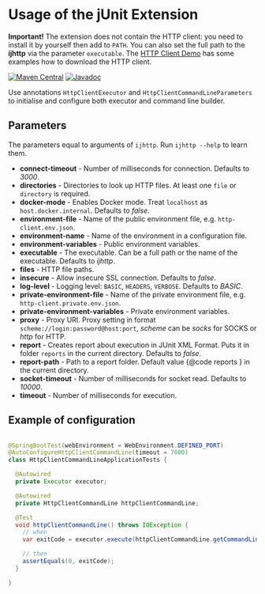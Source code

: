 # Usage of the jUnit Extension

**Important!** The extension does not contain the HTTP client:
you need to install it by yourself then add to `PATH`.
You can also set the full path to the **ijhttp**
via the parameter `executable`.
The [HTTP Client Demo][demo] has some examples how to download
the HTTP client.

[![Maven Central](https://img.shields.io/maven-central/v/uk.bot-by.ijhttp-tools/ijhttp-junit-extension)](https://search.maven.org/artifact/uk.bot-by.ijhttp-tools/ijhttp-junit-extension)
[![Javadoc](https://javadoc.io/badge2/uk.bot-by.ijhttp-tools/ijhttp-junit-extension/javadoc.svg)](https://javadoc.io/doc/uk.bot-by.ijhttp-tools/ijhttp-junit-extension)

Use annotations `HttpClientExecutor` and `HttpClientCommandLineParameters`
to initialise and configure both executor and command line builder.

## Parameters

The parameters equal to arguments of `ijhttp`.
Run `ijhttp --help` to learn them.

- **connect-timeout** - Number of milliseconds for connection.
  Defaults to _3000_.
- **directories** - Directories to look up HTTP files.
  At least one `file` or `directory` is required.
- **docker-mode** - Enables Docker mode.
  Treat `localhost` as `host.docker.internal`.
  Defaults to _false_.
- **environment-file** - Name of the public environment file,
  e.g. `http-client.env.json`.
- **environment-name** - Name of the environment in a configuration file.
- **environment-variables** - Public environment variables.
- **executable** - The executable.
  Can be a full path or the name of the executable.
  Defaults to _ijhttp_.
- **files** - HTTP file paths.
- **insecure** - Allow insecure SSL connection.
  Defaults to _false_.
- **log-level** - Logging level: `BASIC`, `HEADERS`, `VERBOSE`.
  Defaults to _BASIC_.
- **private-environment-file** - Name of the private environment file,
  e.g. `http-client.private.env.json`.
- **private-environment-variables** - Private environment variables.
- **proxy** - Proxy URI.
  Proxy setting in format `scheme://login:password@host:port`,
  _scheme_ can be _socks_ for SOCKS or _http_ for HTTP.
- **report** - Creates report about execution in JUnit XML Format.
  Puts it in folder `reports` in the current directory.
  Defaults to _false_.
- **report-path** - Path to a report folder.
  Default value {@code reports } in the current directory.
- **socket-timeout** - Number of milliseconds for socket read.
  Defaults to _10000_.
- **timeout** - Number of milliseconds for execution.

## Example of configuration

```java

@SpringBootTest(webEnvironment = WebEnvironment.DEFINED_PORT)
@AutoConfigureHttpClientCommandLine(timeout = 7000)
class HttpClientCommandLineApplicationTests {

  @Autowired
  private Executor executor;

  @Autowired
  private HttpClientCommandLine httpClientCommandLine;

  @Test
  void httpClientCommandLine() throws IOException {
    // when
    var exitCode = executor.execute(httpClientCommandLine.getCommandLine());

    // then
    assertEquals(0, exitCode);
  }

}
```

[demo]: https://gitlab.com/vitalijr2/ijhttp-demo
